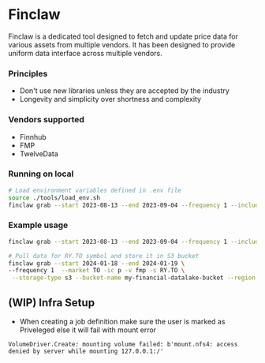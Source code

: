 # Finclaw

Finclaw is a dedicated tool designed to fetch and
update price data for various assets from multiple vendors.
It has been designed to provide uniform data interface across multiple vendors.

### Principles
- Don't use new libraries unless they are accepted by the industry
- Longevity and simplicity over shortness and complexity

### Vendors supported

- Finnhub
- FMP
- TwelveData


### Running on local
```bash
# Load environment variables defined in .env file
source ./tools/load_env.sh
finclaw grab --start 2023-08-13 --end 2023-09-04 --frequency 1 --include-information p --vendor fmp --market TO
```

### Example usage

```bash
finclaw grab --start 2023-08-13 --end 2023-09-04 --frequency 1 --include-information p --vendor fmp --market TO
```

```bash
# Pull data for RY.TO symbol and store it in S3 bucket
finclaw grab --start 2024-01-18 --end 2024-01-19 \
--frequency 1  --market TO -ic p -v fmp -s RY.TO \
 --storage-type s3 --bucket-name my-financial-datalake-bucket --region us-east-1
```

## (WIP) Infra Setup 
- When creating a job definition make sure the user is marked as Priveleged else it will fail with mount error
```text
VolumeDriver.Create: mounting volume failed: b'mount.nfs4: access denied by server while mounting 127.0.0.1:/'
```